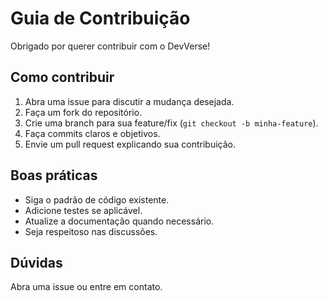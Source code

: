 # Guia de Contribuição

Obrigado por querer contribuir com o DevVerse!

## Como contribuir

1. Abra uma issue para discutir a mudança desejada.
2. Faça um fork do repositório.
3. Crie uma branch para sua feature/fix (`git checkout -b minha-feature`).
4. Faça commits claros e objetivos.
5. Envie um pull request explicando sua contribuição.

## Boas práticas
- Siga o padrão de código existente.
- Adicione testes se aplicável.
- Atualize a documentação quando necessário.
- Seja respeitoso nas discussões.

## Dúvidas
Abra uma issue ou entre em contato.
